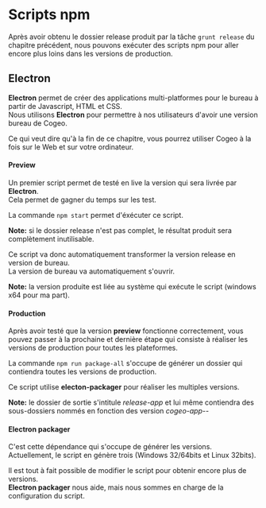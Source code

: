 # Scripts npm

Après avoir obtenu le dossier release produit par la tâche `grunt release` du chapitre précédent, nous pouvons exécuter des scripts npm pour aller encore plus loins dans les versions de production.

## Electron

**Electron** permet de créer des applications multi-platformes pour le bureau à partir de Javascript, HTML et CSS.  
Nous utilisons **Electron** pour permettre à nos utilisateurs d'avoir une version bureau de Cogeo.

Ce qui veut dire qu'à la fin de ce chapitre, vous pourrez utiliser Cogeo à la fois sur le Web et sur votre ordinateur.

#### Preview

Un premier script permet de testé en live la version qui sera livrée par **Electron**.  
Cela permet de gagner du temps sur les test.

La commande `npm start` permet d'éxécuter ce script.  

**Note:** si le dossier release n'est pas complet, le résultat produit sera complètement inutilisable.

Ce script va donc automatiquement transformer la version release en version de bureau.  
La version de bureau va automatiquement s'ouvrir.

**Note:** la version produite est liée au système qui exécute le script (windows x64 pour ma part).

#### Production

Après avoir testé que la version **preview** fonctionne correctement, vous pouvez passer à la prochaine et dernière étape qui consiste à réaliser les versions de production pour toutes les plateformes.

La commande `npm run package-all` s'occupe de générer un dossier qui contiendra toutes les versions de production.

Ce script utilise **electon-packager** pour réaliser les multiples versions.

**Note:** le dossier de sortie s'intitule *release-app* et lui même contiendra des sous-dossiers nommés en fonction des version *cogeo-app-<platform>-<arch>*

#### Electron packager

C'est cette dépendance qui s'occupe de générer les versions.  
Actuellement, le script en génère trois (Windows 32/64bits et Linux 32bits).

Il est tout à fait possible de modifier le script pour obtenir encore plus de versions.  
**Electron packager** nous aide, mais nous sommes en charge de la configuration du script.
